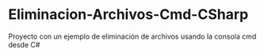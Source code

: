 # Eliminacion-Archivos-Cmd-CSharp
Proyecto con un ejemplo de eliminación de archivos usando la consola cmd desde C#

